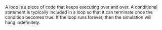A loop  is a piece of code that keeps executing over and over. A conditional statement is typically included in a loop so that it can terminate once the condition becomes true. If the loop runs forever, then the simulation will hang indefinitely.
